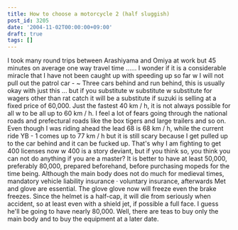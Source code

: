 ```yaml
---
title: How to choose a motorcycle 2 (half sluggish)
post_id: 3205
date: '2004-11-02T00:00:00+09:00'
draft: true
tags: []
---
```


I took many round trips between Arashiyama and Omiya at work but 45 minutes on average one way travel time ...... I wonder if it is a considerable miracle that I have not been caught up with speeding up so far w I will not pull out the patrol car - ~ Three cars behind and run behind, this is usually okay with just this ... but if you substitute w substitute w substitute for wagers other than rat catch it will be a substitute if suzuki is selling at a fixed price of 60,000. Just the fastest 40 km / h, it is not always possible for all w to be all up to 60 km / h. I feel a lot of fears going through the national roads and prefectural roads like the box tigers and large trailers and so on. Even though I was riding ahead the lead 68 is 68 km / h, while the current ride YB - 1 comes up to 77 km / h but it is still scary because I get pulled up to the car behind and it can be fucked up. That's why I am fighting to get 400 licenses now w 400 is a story deviant, but if you think so, you think you can not do anything if you are a master? It is better to have at least 50,000, preferably 80,000, prepared beforehand, before purchasing mopeds for the time being. Although the main body does not do much for medieval times, mandatory vehicle liability insurance · voluntary insurance, afterwards Met and glove are essential. The glove glove now will freeze even the brake freezes. Since the helmet is a half-cap, it will die from seriously when accident, so at least even with a shield jet, if possible a full face. I guess he'll be going to have nearly 80,000. Well, there are teas to buy only the main body and to buy the equipment at a later date.
